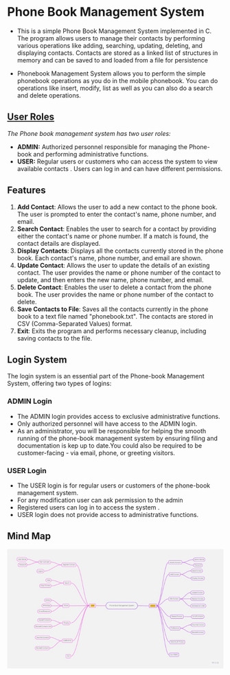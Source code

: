 <h1>Phone Book Management System</h1>
<ul>
<li><p>This is a simple Phone Book Management System implemented in C. The program allows users to manage their contacts by performing various operations like adding, searching, updating, deleting, and displaying contacts. Contacts are stored as a linked list of structures in memory and can be saved to and loaded from a file for persistence</p></li>
<li>Phonebook Management System allows you to perform the simple phonebook
operations as you do in the mobile phonebook. You can do operations like insert,
modify, list as well as you can also do a search and delete operations.</li>
</ul>
<h2><u>User Roles</u></h2>
  <p> <i>The Phone book management system has two user roles:</i></p>
  <ul>
    <li><strong>ADMIN:</strong> Authorized personnel responsible for managing the Phone-book and performing administrative functions.</li>
    <li><strong>USER:</strong> Regular users or customers who can access the system to view available contacts . Users can log in and can have different permissions.</li>
  </ul>
<h2>Features</h2>
<ol>
  <li><strong>Add Contact</strong>: Allows the user to add a new contact to the phone book. The user is prompted to enter the contact's name, phone number, and email.</li>
   <li><strong>Search Contact</strong>: Enables the user to search for a contact by providing either the contact's name or phone number. If a match is found, the contact details are displayed.</li>
        <li><strong>Display Contacts</strong>: Displays all the contacts currently stored in the phone book. Each contact's name, phone number, and email are shown.</li>
        <li><strong>Update Contact</strong>: Allows the user to update the details of an existing contact. The user provides the name or phone number of the contact to update, and then enters the new name, phone number, and email.</li>
        <li><strong>Delete Contact</strong>: Enables the user to delete a contact from the phone book. The user provides the name or phone number of the contact to delete.</li>
        <li><strong>Save Contacts to File</strong>: Saves all the contacts currently in the phone book to a text file named "phonebook.txt". The contacts are stored in CSV (Comma-Separated Values) format.</li>
        <li><strong>Exit</strong>: Exits the program and performs necessary cleanup, including saving contacts to the file.</li>
</ol>
 <h2>Login System</h2>
  <p>The login system is an essential part of the Phone-book Management System, offering two types of logins:</p>
   <h3>ADMIN Login</h3>
  <ul>
    <li>The ADMIN login provides access to exclusive administrative functions.</li>
    <li>Only authorized personnel will have access to the ADMIN login.</li>
    <li>As an administrator, you will be responsible for helping the smooth running of the phone-book management system by ensuring filing and documentation is kep up to date.You could also be required to be customer-facing - via email, phone, or greeting visitors.</li>
  </ul>

  <h3>USER Login</h3>
  <ul>
    <li>The USER login is for regular users or customers of the phone-book management system.</li>
   <li>For any modification user can ask permission to the admin </li>
    <li>Registered users can log in to access the system .</li>
    <li>USER login does not provide access to administrative functions.</li>
  </ul>
<h2>Mind Map</h2>
<img src="https://github.com/vinodkayara/Phone-Book-Management/blob/main/Mind%20Maps%20(1).jpg"></img>
